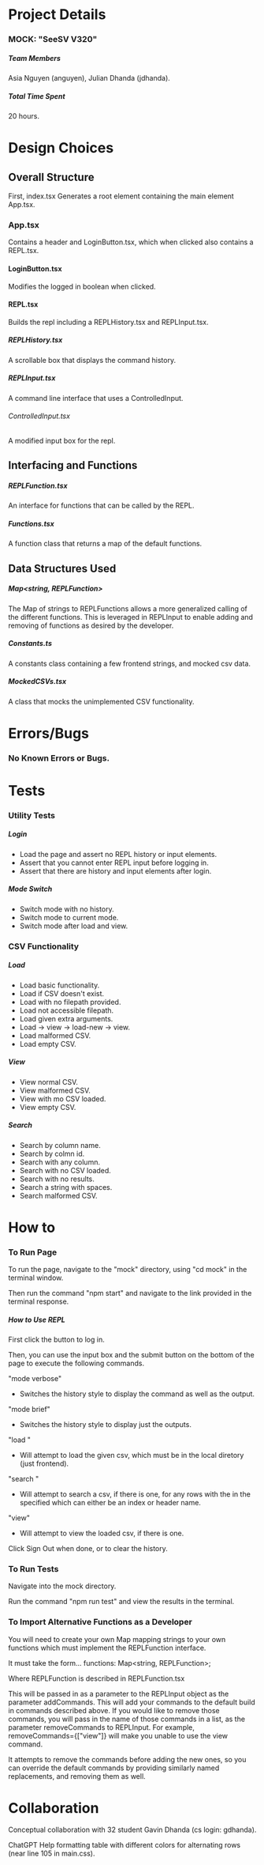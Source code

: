 # Project Details
### MOCK: "SeeSV V320"

##### Team Members
Asia Nguyen (anguyen), Julian Dhanda (jdhanda).

##### Total Time Spent
20 hours.

# Design Choices
## Overall Structure
First, index.tsx Generates a root element containing the main element App.tsx.

### App.tsx
Contains a header and LoginButton.tsx, which when clicked also contains a REPL.tsx.

#### LoginButton.tsx
Modifies the logged in boolean when clicked.

#### REPL.tsx
Builds the repl including a REPLHistory.tsx and REPLInput.tsx.

##### REPLHistory.tsx
A scrollable box that displays the command history.

##### REPLInput.tsx
A command line interface that uses a ControlledInput.

###### ControlledInput.tsx
A modified input box for the repl.

## Interfacing and Functions

##### REPLFunction.tsx
An interface for functions that can be called by the REPL.

##### Functions.tsx
A function class that returns a map of the default functions.

## Data Structures Used
##### Map<string, REPLFunction>
The Map of strings to REPLFunctions allows a more generalized calling of the different
functions. This is leveraged in REPLInput to enable adding and removing of functions as 
desired by the developer.

##### Constants.ts
A constants class containing a few frontend strings, and mocked csv data.

##### MockedCSVs.tsx
A class that mocks the unimplemented CSV functionality.

# Errors/Bugs
### No Known Errors or Bugs.

# Tests
### Utility Tests
##### Login
- Load the page and assert no REPL history or input elements.
- Assert that you cannot enter REPL input before logging in.
- Assert that there are history and input elements after login.

##### Mode Switch
- Switch mode with no history.
- Switch mode to current mode.
- Switch mode after load and view.

### CSV Functionality
##### Load
- Load basic functionality.
- Load if CSV doesn't exist.
- Load with no filepath provided.
- Load not accessible filepath.
- Load given extra arguments.
- Load -> view -> load-new -> view.
- Load malformed CSV.
- Load empty CSV.

##### View
- View normal CSV.
- View malformed CSV.
- View with mo CSV loaded.
- View empty CSV.

##### Search
- Search by column name.
- Search by colmn id.
- Search with any column.
- Search with no CSV loaded.
- Search with no results.
- Search a string with spaces.
- Search malformed CSV.

# How to
### To Run Page
To run the page, navigate to the "mock" directory, using "cd mock" in the terminal window.

Then run the command "npm start" and navigate to the link provided in the terminal response.

##### How to Use REPL
First click the button to log in.

Then, you can use the input box and the submit button on the bottom of the page to execute
the following commands.

"mode verbose"
- Switches the history style to display the command as well as the output.

"mode brief"
- Switches the history style to display just the outputs.

"load <csv-file-path>"
- Will attempt to load the given csv, which must be in the local diretory (just frontend).

"search <value> <column>"
- Will attempt to search a csv, if there is one, for any rows with the <value> in the 
specified <column> which can either be an index or header name.

"view"
- Will attempt to view the loaded csv, if there is one.

Click Sign Out when done, or to clear the history.

### To Run Tests
Navigate into the mock directory.

Run the command "npm run test" and view the results in the terminal.

### To Import Alternative Functions as a Developer
You will need to create your own Map mapping strings to your own functions which must
implement the REPLFunction interface.

It must take the form...
functions: Map<string, REPLFunction>;

Where REPLFunction is described in REPLFunction.tsx

This will be passed in as a parameter to the REPLInput object as the parameter addCommands. This will
add your commands to the default build in commands described above. If you would like to remove those
commands, you will pass in the name of those commands in a list, as the parameter removeCommands to 
REPLInput. For example, removeCommands={["view"]} will make you unable to use the view command.

It attempts to remove the commands before adding the new ones, so you can override the default commands
by providing similarly named replacements, and removing them as well.

# Collaboration
Conceptual collaboration with 32 student Gavin Dhanda (cs login: gdhanda).

ChatGPT Help formatting table with different colors for alternating rows (near line 105 in main.css).